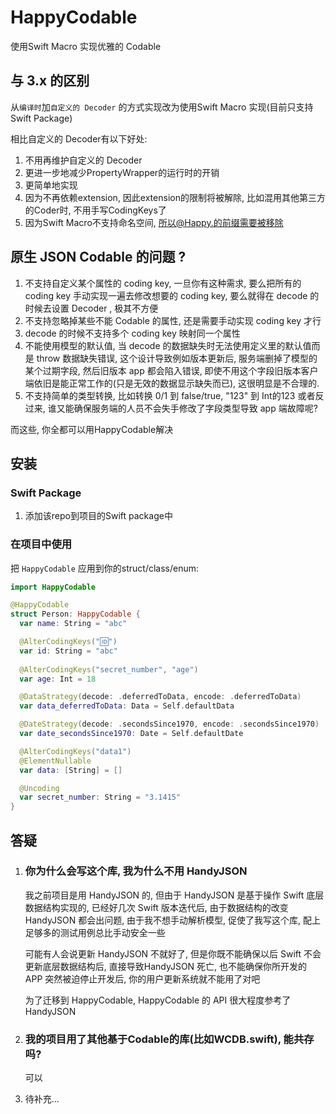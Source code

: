 # HappyCodable

使用Swift Macro 实现优雅的 Codable



## 与 3.x 的区别

从`编译时`加`自定义的 Decoder` 的方式实现改为使用Swift Macro 实现(目前只支持Swift Package)

相比自定义的 Decoder有以下好处:

1. 不用再维护自定义的 Decoder
2. 更进一步地减少PropertyWrapper的运行时的开销
3. 更简单地实现
4. 因为不再依赖extension, 因此extension的限制将被解除, 比如混用其他第三方的Coder时, 不用手写CodingKeys了
5. 因为Swift Macro不支持命名空间, 所以@Happy.的前缀需要被移除

## 原生 JSON Codable 的问题 ?

1. 不支持自定义某个属性的 coding key, 一旦你有这种需求, 要么把所有的 coding key 手动实现一遍去修改想要的 coding key, 要么就得在 decode 的时候去设置 Decoder , 极其不方便
2. 不支持忽略掉某些不能 Codable 的属性, 还是需要手动实现 coding key 才行
3. decode 的时候不支持多个 coding key 映射同一个属性
4. 不能使用模型的默认值, 当 decode 的数据缺失时无法使用定义里的默认值而是 throw 数据缺失错误, 这个设计导致例如版本更新后, 服务端删掉了模型的某个过期字段, 然后旧版本 app 都会陷入错误, 即使不用这个字段旧版本客户端依旧是能正常工作的(只是无效的数据显示缺失而已), 这很明显是不合理的.
5. 不支持简单的类型转换, 比如转换 0/1 到 false/true, "123" 到 Int的123 或者反过来, 谁又能确保服务端的人员不会失手修改了字段类型导致 app 端故障呢?

而这些, 你全都可以用HappyCodable解决

## 安装

### Swift Package

1. 添加该repo到项目的Swift package中


### 在项目中使用

把 `HappyCodable` 应用到你的struct/class/enum:

```swift
import HappyCodable

@HappyCodable
struct Person: HappyCodable {
  var name: String = "abc"

  @AlterCodingKeys("🆔")
  var id: String = "abc"
  
  @AlterCodingKeys("secret_number", "age")
  var age: Int = 18

  @DataStrategy(decode: .deferredToData, encode: .deferredToData)
  var data_deferredToData: Data = Self.defaultData

  @DateStrategy(decode: .secondsSince1970, encode: .secondsSince1970)
  var date_secondsSince1970: Date = Self.defaultDate

  @AlterCodingKeys("data1")
  @ElementNullable
  var data: [String] = []

  @Uncoding
  var secret_number: String = "3.1415"
}
```

## 答疑

1. ### 你为什么会写这个库, 我为什么不用 HandyJSON

   我之前项目是用 HandyJSON 的, 但由于 HandyJSON 是基于操作 Swift 底层数据结构实现的, 已经好几次 Swift 版本迭代后, 由于数据结构的改变 HandyJSON 都会出问题, 由于我不想手动解析模型, 促使了我写这个库, 配上足够多的测试用例总比手动安全一些

   可能有人会说更新 HandyJSON 不就好了, 但是你既不能确保以后 Swift 不会更新底层数据结构后, 直接导致HandyJSON 死亡, 也不能确保你所开发的 APP 突然被迫停止开发后, 你的用户更新系统就不能用了对吧

   为了迁移到 HappyCodable, HappyCodable 的 API 很大程度参考了 HandyJSON

2. ### 我的项目用了其他基于Codable的库(比如WCDB.swift), 能共存吗?

   可以

3. 待补充...
